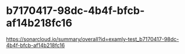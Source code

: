 # b7170417-98dc-4b4f-bfcb-af14b218fc16
https://sonarcloud.io/summary/overall?id=examly-test_b7170417-98dc-4b4f-bfcb-af14b218fc16
